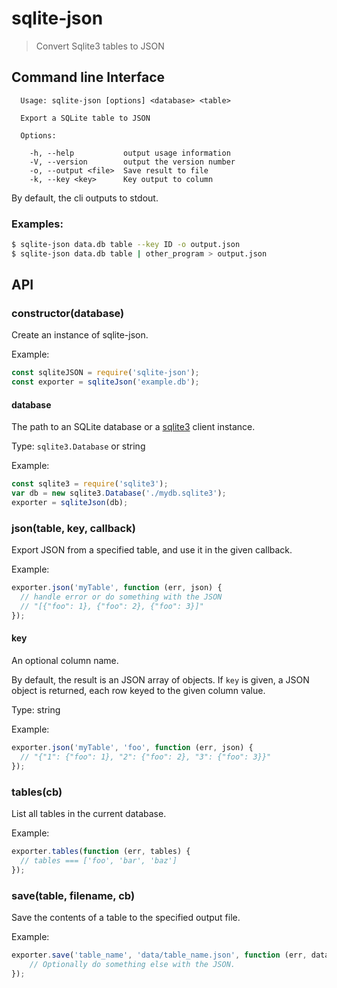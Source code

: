 # sqlite-json
> Convert Sqlite3 tables to JSON

## Command line Interface

```
  Usage: sqlite-json [options] <database> <table>

  Export a SQLite table to JSON

  Options:

    -h, --help           output usage information
    -V, --version        output the version number
    -o, --output <file>  Save result to file
    -k, --key <key>      Key output to column
```

By default, the cli outputs to stdout.

### Examples:

```bash
$ sqlite-json data.db table --key ID -o output.json
$ sqlite-json data.db table | other_program > output.json
```

## API

### constructor(database)

Create an instance of sqlite-json.

Example:
```js
const sqliteJSON = require('sqlite-json');
const exporter = sqliteJson('example.db');
```

#### database

The path to an SQLite database or a [sqlite3](https://github.com/mapbox/node-sqlite3) client instance.

Type: `sqlite3.Database` or string

Example:

```js
const sqlite3 = require('sqlite3');
var db = new sqlite3.Database('./mydb.sqlite3');
exporter = sqliteJson(db);
```

### json(table, key, callback)

Export JSON from a specified table, and use it in the given callback.

Example:
```js
exporter.json('myTable', function (err, json) {
  // handle error or do something with the JSON
  // "[{"foo": 1}, {"foo": 2}, {"foo": 3}]"
});
```

#### key

An optional column name.

By default, the result is an JSON array of objects. If `key` is given, a JSON object is returned, each row keyed to the given column value.

Type: string

Example:
```js
exporter.json('myTable', 'foo', function (err, json) {
  // "{"1": {"foo": 1}, "2": {"foo": 2}, "3": {"foo": 3}}"
});
```

### tables(cb)

List all tables in the current database.

Example:
```js
exporter.tables(function (err, tables) {
  // tables === ['foo', 'bar', 'baz']
});
```

### save(table, filename, cb)

Save the contents of a table to the specified output file.

Example:
```js
exporter.save('table_name', 'data/table_name.json', function (err, data) {
    // Optionally do something else with the JSON.
});
```

